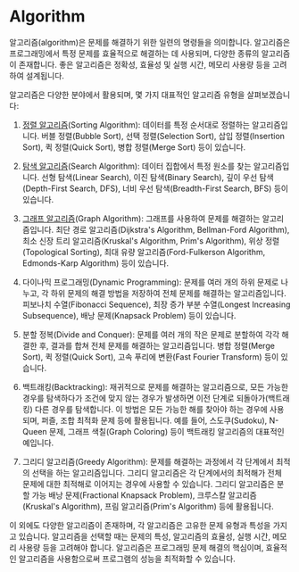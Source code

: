 <h1>Algorithm</h1>
알고리즘(algorithm)은 문제를 해결하기 위한 일련의 명령들을 의미합니다. 알고리즘은 프로그래밍에서 특정 문제를 효율적으로 해결하는 데 사용되며, 다양한 종류의 알고리즘이 존재합니다. 좋은 알고리즘은 정확성, 효율성 및 실행 시간, 메모리 사용량 등을 고려하여 설계됩니다.

알고리즘은 다양한 분야에서 활용되며, 몇 가지 대표적인 알고리즘 유형을 살펴보겠습니다:

1. [정렬 알고리즘](https://github.com/weird14446/Study/tree/main/Computer%20Science/Theoretical%20Computer%20Science/Algorithm/Sort%20Algorithm)(Sorting Algorithm): 데이터를 특정 순서대로 정렬하는 알고리즘입니다. 버블 정렬(Bubble Sort), 선택 정렬(Selection Sort), 삽입 정렬(Insertion Sort), 퀵 정렬(Quick Sort), 병합 정렬(Merge Sort) 등이 있습니다.

2. [탐색 알고리즘](https://github.com/weird14446/Study/tree/main/Computer%20Science/Algorithm/Search%20Algorithm)(Search Algorithm): 데이터 집합에서 특정 원소를 찾는 알고리즘입니다. 선형 탐색(Linear Search), 이진 탐색(Binary Search), 깊이 우선 탐색(Depth-First Search, DFS), 너비 우선 탐색(Breadth-First Search, BFS) 등이 있습니다.

3. [그래프 알고리즘](https://github.com/weird14446/Study/tree/main/Computer%20Science/Algorithm/Graph%20Algorithm)(Graph Algorithm): 그래프를 사용하여 문제를 해결하는 알고리즘입니다. 최단 경로 알고리즘(Dijkstra's Algorithm, Bellman-Ford Algorithm), 최소 신장 트리 알고리즘(Kruskal's Algorithm, Prim's Algorithm), 위상 정렬(Topological Sorting), 최대 유량 알고리즘(Ford-Fulkerson Algorithm, Edmonds-Karp Algorithm) 등이 있습니다.

4. 다이나믹 프로그래밍(Dynamic Programming): 문제를 여러 개의 하위 문제로 나누고, 각 하위 문제의 해결 방법을 저장하여 전체 문제를 해결하는 알고리즘입니다. 피보나치 수열(Fibonacci Sequence), 최장 증가 부분 수열(Longest Increasing Subsequence), 배낭 문제(Knapsack Problem) 등이 있습니다.

5. 분할 정복(Divide and Conquer): 문제를 여러 개의 작은 문제로 분할하여 각각 해결한 후, 결과를 합쳐 전체 문제를 해결하는 알고리즘입니다. 병합 정렬(Merge Sort), 퀵 정렬(Quick Sort), 고속 푸리에 변환(Fast Fourier Transform) 등이 있습니다.

6. 백트래킹(Backtracking): 재귀적으로 문제를 해결하는 알고리즘으로, 모든 가능한 경우를 탐색하다가 조건에 맞지 않는 경우가 발생하면 이전 단계로 되돌아가(백트래킹) 다른 경우를 탐색합니다. 이 방법은 모든 가능한 해를 찾아야 하는 경우에 사용되며, 퍼즐, 조합 최적화 문제 등에 활용됩니다. 예를 들어, 스도쿠(Sudoku), N-Queen 문제, 그래프 색칠(Graph Coloring) 등이 백트래킹 알고리즘의 대표적인 예입니다.

7. 그리디 알고리즘(Greedy Algorithm): 문제를 해결하는 과정에서 각 단계에서 최적의 선택을 하는 알고리즘입니다. 그리디 알고리즘은 각 단계에서의 최적해가 전체 문제에 대한 최적해로 이어지는 경우에 사용할 수 있습니다. 그리디 알고리즘은 분할 가능 배낭 문제(Fractional Knapsack Problem), 크루스칼 알고리즘(Kruskal's Algorithm), 프림 알고리즘(Prim's Algorithm) 등에 활용됩니다.

이 외에도 다양한 알고리즘이 존재하며, 각 알고리즘은 고유한 문제 유형과 특성을 가지고 있습니다. 알고리즘을 선택할 때는 문제의 특성, 알고리즘의 효율성, 실행 시간, 메모리 사용량 등을 고려해야 합니다. 알고리즘은 프로그래밍 문제 해결의 핵심이며, 효율적인 알고리즘을 사용함으로써 프로그램의 성능을 최적화할 수 있습니다.
